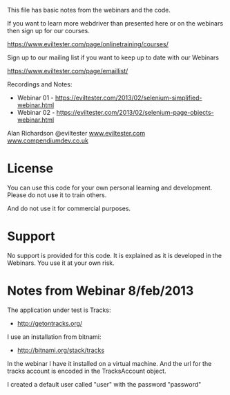 This file has basic notes from the webinars and the code.

If you want to learn more webdriver than presented here or on the webinars then sign up for our courses.

https://www.eviltester.com/page/onlinetraining/courses/

Sign up to our mailing list if you want to keep up to date with our Webinars

https://www.eviltester.com/page/emaillist/


Recordings and Notes:

- Webinar 01 - https://eviltester.com/2013/02/selenium-simplified-webinar.html
- Webinar 02 - https://eviltester.com/2013/02/selenium-page-objects-webinar.html


Alan Richardson
@eviltester
www.eviltester.com
www.compendiumdev.co.uk


License
=======
You can use this code for your own personal learning and development. Please do not use it to train others. 

And do not use it for commercial purposes.


Support
=======
No support is provided for this code. It is explained as it is developed in the Webinars. You use it at your own risk. 


Notes from Webinar 8/feb/2013
=============================

The application under test is Tracks:

* http://getontracks.org/

I use an installation from bitnami:

* http://bitnami.org/stack/tracks

In the webinar I have it installed on a virtual machine. And the url for the tracks account is encoded in the TracksAccount object.

I created a default user called "user" with the password "password"

